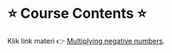 # ⭐️ Course Contents ⭐️

Klik link materi 👉 [Multiplying negative numbers](https://www.khanacademy.org/math/algebra-basics/basic-alg-foundations/alg-basics-negative-numbers/e/dividing-negative-numbers).